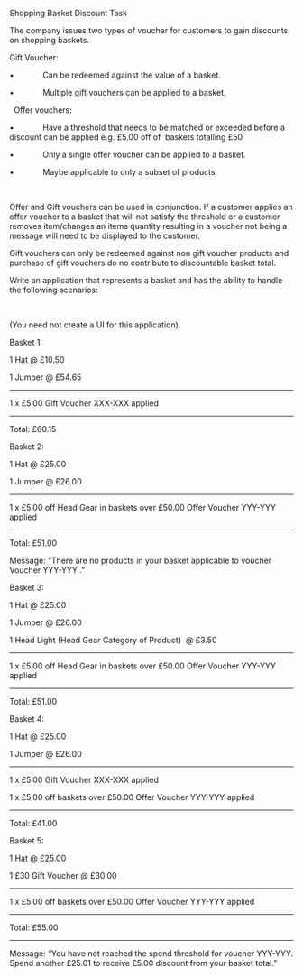 Shopping Basket Discount Task

The company issues two types of voucher for customers to
gain discounts on shopping baskets. 

Gift Voucher:

•            
Can be redeemed against the value of a basket. 

•            
Multiple gift vouchers can be applied to a basket. 

 
Offer vouchers:

•            
Have a threshold that needs to be matched or exceeded before a discount can be
applied e.g. £5.00 off of  baskets totalling £50

•            
Only a single offer voucher can be applied to a basket. 

•            
Maybe applicable to only a subset of products.

 

Offer and Gift vouchers can be used in conjunction. If a
customer applies an offer voucher to a basket that will not satisfy the
threshold or a customer removes item/changes an items quantity resulting in a
voucher not being a message will need to be displayed to the customer.  

Gift vouchers can only be redeemed against non gift voucher
products and purchase of gift vouchers do no contribute to discountable basket
total.

Write an application that represents a basket and has the
ability to handle the following scenarios:

 

(You need not create a UI for this application).

Basket 1:

1 Hat @ £10.50

1 Jumper @ £54.65

------------

1 x £5.00 Gift Voucher XXX-XXX applied

------------

Total: £60.15

Basket 2:

1 Hat @ £25.00

1 Jumper @ £26.00

------------

1 x £5.00 off Head Gear in baskets over £50.00 Offer Voucher
YYY-YYY applied

------------

Total: £51.00

Message: “There are no products in your basket applicable to
voucher Voucher YYY-YYY .”

Basket 3:

1 Hat @ £25.00

1 Jumper @ £26.00

1 Head Light (Head Gear Category of Product)  @ £3.50

------------

1 x £5.00 off Head Gear in baskets over £50.00 Offer Voucher
YYY-YYY applied

------------

Total: £51.00

Basket 4:

1 Hat @ £25.00

1 Jumper @ £26.00

------------

1 x £5.00 Gift Voucher XXX-XXX applied

1 x £5.00 off baskets over £50.00 Offer Voucher YYY-YYY
applied

------------

Total: £41.00

Basket 5:

1 Hat @ £25.00

1 £30 Gift Voucher @ £30.00

------------

1 x £5.00 off baskets over £50.00 Offer Voucher YYY-YYY
applied

------------

Total: £55.00

------------

Message: “You have not reached the spend threshold for
voucher YYY-YYY. Spend another £25.01 to receive £5.00 discount from your
basket total.”
